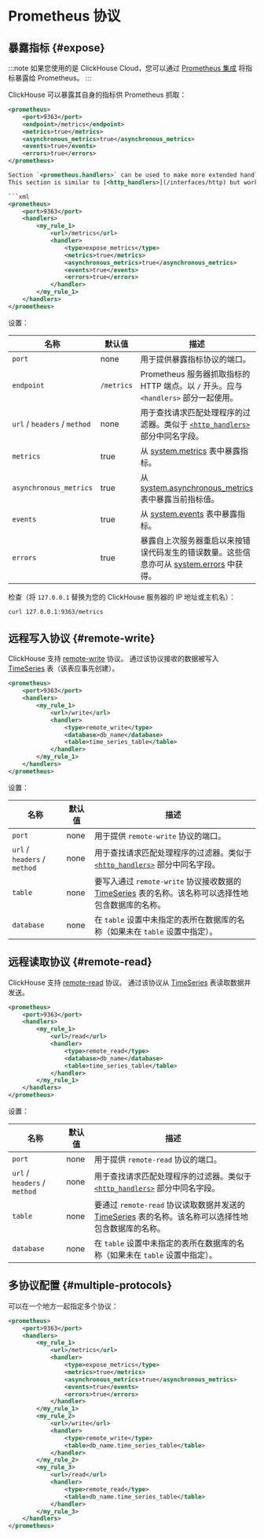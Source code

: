
# Prometheus 协议

## 暴露指标 {#expose}

:::note
如果您使用的是 ClickHouse Cloud，您可以通过 [Prometheus 集成](/integrations/prometheus) 将指标暴露给 Prometheus。
:::

ClickHouse 可以暴露其自身的指标供 Prometheus 抓取：

```xml
<prometheus>
    <port>9363</port>
    <endpoint>/metrics</endpoint>
    <metrics>true</metrics>
    <asynchronous_metrics>true</asynchronous_metrics>
    <events>true</events>
    <errors>true</errors>
</prometheus>

Section `<prometheus.handlers>` can be used to make more extended handlers.
This section is similar to [<http_handlers>](/interfaces/http) but works for prometheus protocols:

```xml
<prometheus>
    <port>9363</port>
    <handlers>
        <my_rule_1>
            <url>/metrics</url>
            <handler>
                <type>expose_metrics</type>
                <metrics>true</metrics>
                <asynchronous_metrics>true</asynchronous_metrics>
                <events>true</events>
                <errors>true</errors>
            </handler>
        </my_rule_1>
    </handlers>
</prometheus>
```

设置：

| 名称                         | 默认值    | 描述                                                                                                                                                                                      |
|------------------------------|------------|------------------------------------------------------------------------------------------------------------------------------------------------------------------------------------------|
| `port`                       | none       | 用于提供暴露指标协议的端口。                                                                                                                                                          |
| `endpoint`                   | `/metrics` | Prometheus 服务器抓取指标的 HTTP 端点。以 `/` 开头。应与 `<handlers>` 部分一起使用。                                                                                                  |
| `url` / `headers` / `method` | none       | 用于查找请求匹配处理程序的过滤器。类似于 [`<http_handlers>`](/interfaces/http) 部分中同名字段。                                                                                       |
| `metrics`                    | true       | 从 [system.metrics](/operations/system-tables/metrics) 表中暴露指标。                                                                                                                  |
| `asynchronous_metrics`       | true       | 从 [system.asynchronous_metrics](/operations/system-tables/asynchronous_metrics) 表中暴露当前指标值。                                                                                   |
| `events`                     | true       | 从 [system.events](/operations/system-tables/events) 表中暴露指标。                                                                                                                    |
| `errors`                     | true       | 暴露自上次服务器重启以来按错误代码发生的错误数量。这些信息亦可从 [system.errors](/operations/system-tables/errors) 中获得。                                                            |

检查（将 `127.0.0.1` 替换为您的 ClickHouse 服务器的 IP 地址或主机名）：
```bash
curl 127.0.0.1:9363/metrics
```

## 远程写入协议 {#remote-write}

ClickHouse 支持 [remote-write](https://prometheus.io/docs/specs/remote_write_spec/) 协议。
通过该协议接收的数据被写入 [TimeSeries](/engines/table-engines/special/time_series) 表（该表应事先创建）。

```xml
<prometheus>
    <port>9363</port>
    <handlers>
        <my_rule_1>
            <url>/write</url>
            <handler>
                <type>remote_write</type>
                <database>db_name</database>
                <table>time_series_table</table>
            </handler>
        </my_rule_1>
    </handlers>
</prometheus>
```

设置：

| 名称                         | 默认值 | 描述                                                                                                                                                                                            |
|------------------------------|---------|--------------------------------------------------------------------------------------------------------------------------------------------------------------------------------------------------|
| `port`                       | none    | 用于提供 `remote-write` 协议的端口。                                                                                                                                                            |
| `url` / `headers` / `method` | none    | 用于查找请求匹配处理程序的过滤器。类似于 [`<http_handlers>`](/interfaces/http) 部分中同名字段。                                                                                            |
| `table`                      | none    | 要写入通过 `remote-write` 协议接收数据的 [TimeSeries](/engines/table-engines/special/time_series) 表的名称。该名称可以选择性地包含数据库的名称。                                          |
| `database`                   | none    | 在 `table` 设置中未指定的表所在数据库的名称（如果未在 `table` 设置中指定）。                                                                                                                  |

## 远程读取协议 {#remote-read}

ClickHouse 支持 [remote-read](https://prometheus.io/docs/prometheus/latest/querying/remote_read_api/) 协议。
通过该协议从 [TimeSeries](/engines/table-engines/special/time_series) 表读取数据并发送。

```xml
<prometheus>
    <port>9363</port>
    <handlers>
        <my_rule_1>
            <url>/read</url>
            <handler>
                <type>remote_read</type>
                <database>db_name</database>
                <table>time_series_table</table>
            </handler>
        </my_rule_1>
    </handlers>
</prometheus>
```

设置：

| 名称                         | 默认值 | 描述                                                                                                                                                                                      |
|------------------------------|---------|-------------------------------------------------------------------------------------------------------------------------------------------------------------------------------------------|
| `port`                       | none    | 用于提供 `remote-read` 协议的端口。                                                                                                                                                     |
| `url` / `headers` / `method` | none    | 用于查找请求匹配处理程序的过滤器。类似于 [`<http_handlers>`](/interfaces/http) 部分中同名字段。                                                                                      |
| `table`                      | none    | 要通过 `remote-read` 协议读取数据并发送的 [TimeSeries](/engines/table-engines/special/time_series) 表的名称。该名称可以选择性地包含数据库的名称。                                      |
| `database`                   | none    | 在 `table` 设置中未指定的表所在数据库的名称（如果未在 `table` 设置中指定）。                                                                                                         |

## 多协议配置 {#multiple-protocols}

可以在一个地方一起指定多个协议：

```xml
<prometheus>
    <port>9363</port>
    <handlers>
        <my_rule_1>
            <url>/metrics</url>
            <handler>
                <type>expose_metrics</type>
                <metrics>true</metrics>
                <asynchronous_metrics>true</asynchronous_metrics>
                <events>true</events>
                <errors>true</errors>
            </handler>
        </my_rule_1>
        <my_rule_2>
            <url>/write</url>
            <handler>
                <type>remote_write</type>
                <table>db_name.time_series_table</table>
            </handler>
        </my_rule_2>
        <my_rule_3>
            <url>/read</url>
            <handler>
                <type>remote_read</type>
                <table>db_name.time_series_table</table>
            </handler>
        </my_rule_3>
    </handlers>
</prometheus>
```

